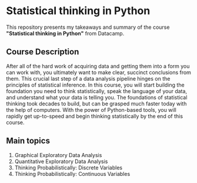 # Statistical thinking in Python
This repository presents my takeaways and summary of the course **"Statistical thinking in Python"** from Datacamp. 

## Course Description
After all of the hard work of acquiring data and getting them into a form you can work with, you ultimately want to make clear, succinct conclusions from them. This crucial last step of a data analysis pipeline hinges on the principles of statistical inference. In this course, you will start building the foundation you need to think statistically, speak the language of your data, and understand what your data is telling you. The foundations of statistical thinking took decades to build, but can be grasped much faster today with the help of computers. With the power of Python-based tools, you will rapidly get up-to-speed and begin thinking statistically by the end of this course.

## Main topics
1. Graphical Exploratory Data Analysis
2. Quantitative Exploratory Data Analysis
3. Thinking Probabilistically: Discrete Variables
4. Thinking Probabilistically: Continuous Variables

